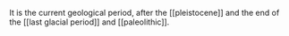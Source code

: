 It is the current geological period, after the [[pleistocene]] and the end of the [[last glacial period]] and [[paleolithic]]. 